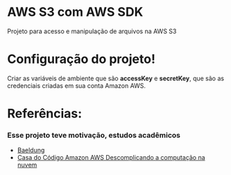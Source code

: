 # AWS S3 com AWS SDK
Projeto para acesso e  manipulação de arquivos na AWS S3

# Configuração do projeto!

Criar as variáveis de ambiente que são **accessKey** e **secretKey**, que são as credenciais criadas em sua conta Amazon AWS.

# Referências:
### Esse projeto teve motivação, estudos acadêmicos
* [Baeldung](https://www.baeldung.com/aws-s3-java) 
* [Casa do Código Amazon AWS Descomplicando a computação na nuvem]()
